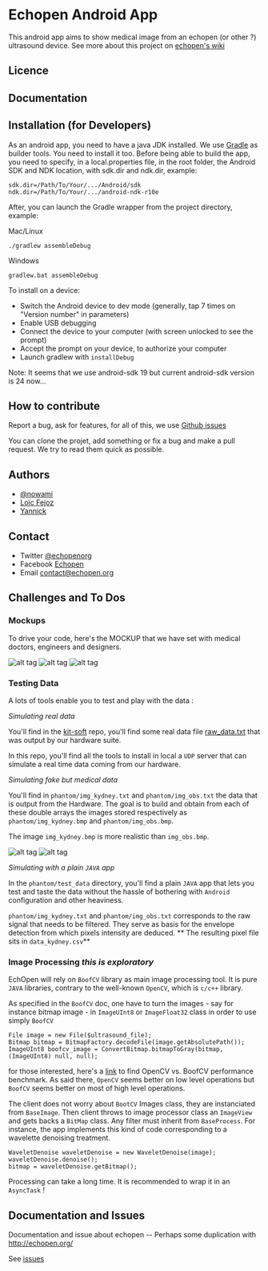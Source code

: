 # Echopen Android App

This android app aims to show medical image from an echopen (or other ?)
ultrasound device. See more about this project on [echopen's
wiki](http://echopen.org)


## Licence


## Documentation


## Installation (for Developers)

As an android app, you need to have a java JDK installed.
We use [Gradle](http://gradle.org/) as builder tools. You need to install it
too.
Before being able to build the app, you need to specify, in a local.properties file, in the root folder, the Android SDK and NDK location, with sdk.dir and ndk.dir, example:

	sdk.dir=/Path/To/Your/.../Android/sdk
	ndk.dir=/Path/To/Your/.../android-ndk-r10e

After, you can launch the Gradle wrapper from the project directory, example:

Mac/Linux
	
	./gradlew assembleDebug
	
Windows

	gradlew.bat assembleDebug
	

To install on a device:

* Switch the Android device to dev mode (generally, tap 7 times on "Version number" in parameters)
* Enable USB debugging
* Connect the device to your computer (with screen unlocked to see the prompt)
* Accept the prompt on your device, to authorize your computer
* Launch gradlew with `installDebug`

Note: It seems that we use android-sdk 19 but current android-sdk version is 24
    now...

## How to contribute

Report a bug, ask for features, for all of this, we use [Github issues](https://github.com/echopen/android-app/issues)

You can clone the projet, add something or fix a bug and make a pull request. We
try to read them quick as possible.

## Authors

* [@nowami](http://github.com/benchoufi)
* [Loïc Fejoz](http://github.com/loic-fejoz)
* [Yannick](http://github.com/yaf)

## Contact

* Twitter [@echopenorg](http://twitter.com/echopenorg)
* Facebook [Echopen](https://www.facebook.com/groups/599174686826294/)
* Email [contact@echopen.org](mailto:contact@echopen.org)


## Challenges and To Dos

### Mockups 
  To drive your code, here's the MOCKUP that we have set with medical doctors, engineers and designers.  

  ![alt tag](http://echopen.org/images/a/ab/Echopen_MockUp_1.png)
  ![alt tag](http://echopen.org/images/0/07/Echopen_MockUp_1.2.png)
  ![alt tag](http://echopen.org/images/e/e2/Echopen_MockUp_1_2.png)

### Testing Data

  A lots of tools enable you to test and play with the data : 
  
  
  *Simulating real data*
  
  You'll find in the [kit-soft](https://github.com/echopen/kit-soft/) repo, you'll find some real data file [raw_data.txt](https://github.com/echopen/kit-soft/tree/master/data) that was output by our hardware suite.
  
  In this repo, you'll find all the tools to install in local a `UDP` server that can simulate a real time data coming from our hardware.    
  
  *Simulating fake but medical data*

  You'll find in `phantom/img_kydney.txt` and `phantom/img_obs.txt` the data that is output from the Hardware. The goal is to build and obtain from each of these double arrays the images stored respectively as `phantom/img_kydney.bmp` and `phantom/img_obs.bmp`.

  The image `img_kydney.bmp` is more realistic than `img_obs.bmp`.

  ![alt tag](http://echopen.org/images/e/e1/Image_kydney.png)
  ![alt tag](http://echopen.org/images/0/0a/Image_obs.png)
    
   *Simulating with a plain `JAVA` app*
   
   In the `phantom/test_data` directory, you'll find a plain `JAVA` app that lets you test and taste the data without the hassle of bothering with `Android` configuration and other heaviness. 


  `phantom/img_kydney.txt` and `phantom/img_obs.txt` corresponds to the raw signal that needs to be filtered. They serve as basis for the envelope detection from which pixels intensity are deduced. ** The resulting pixel file sits in `data_kydney.csv`**


### Image Processing *this is exploratory*

  EchOpen will rely on `BoofCV` library as main image processing tool. It is pure `JAVA` libraries, contrary to the well-known `OpenCV`, which is `c/c++` library. 

  As specified in the `BoofCV` doc, one have to turn the images - say for instance bitmap image - in `ImageUInt8` or `ImageFloat32` class in order to use simply `BoofCV`

  ```
  File image = new File($ultrasound_file);
  Bitmap bitmap = BitmapFactory.decodeFile(image.getAbsolutePath());
  ImageUInt8 boofcv_image = ConvertBitmap.bitmapToGray(bitmap, (ImageUInt8) null, null);
  ```

  for those interested, here's a [link](http://boofcv.org/index.php?title=Performance:OpenCV:BoofCV) to find OpenCV vs. BoofCV performance benchmark. As said there, `OpenCV` seems better on low level operations but `BoofCV` seems better on most of high level operations. 

  The client does not worry about `BootCV` Images class, they are instanciated from `BaseImage`. Then client throws to image processor class an `ImageView` and gets backs a `BitMap` class. Any filter must inherit from `BaseProcess`. For instance, the app implements this kind of code corresponding to a wavelette denoising treatment. 

  ```
  WaveletDenoise waveletDenoise = new WaveletDenoise(image);
  waveletDenoise.denoise();
  bitmap = waveletDenoise.getBitmap();
  ```

  Processing can take a long time. It is recommended to wrap it in an `AsyncTask` !

## Documentation and Issues

  Documentation and issue about echopen -- Perhaps some duplication with http://echopen.org/

  See [issues](https://github.com/echopenorg/project/issues)


